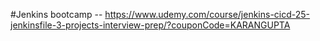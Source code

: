 #Jenkins bootcamp -- https://www.udemy.com/course/jenkins-cicd-25-jenkinsfile-3-projects-interview-prep/?couponCode=KARANGUPTA

